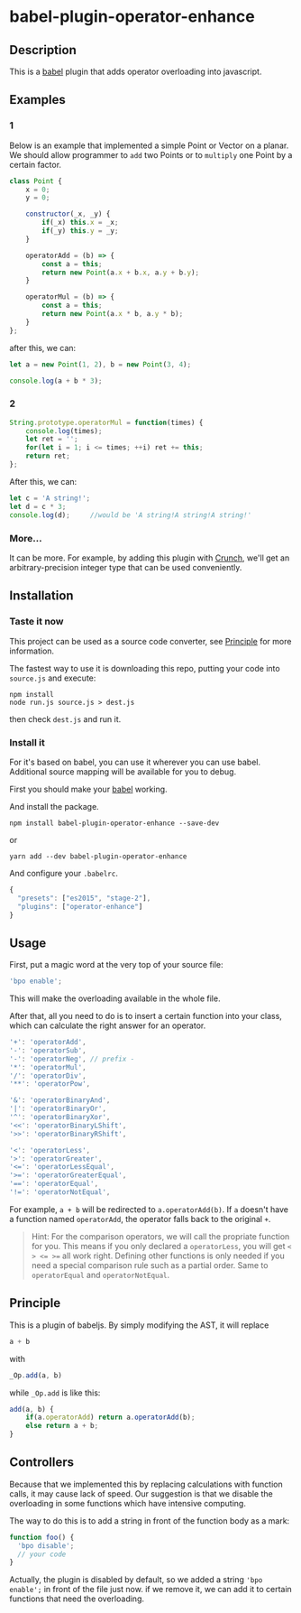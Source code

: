 # babel-plugin-operator-enhance

## Description
This is a [babel](https://github.com/babel/babel) plugin that adds operator overloading into javascript.

## Examples
### 1
Below is an example that implemented a simple Point or Vector on a planar. We should allow programmer to `add` two Points or to `multiply` one Point by a certain factor.
``` javascript
class Point {
    x = 0;
    y = 0;

    constructor(_x, _y) {
		if(_x) this.x = _x;
		if(_y) this.y = _y;
    }

    operatorAdd = (b) => {
		const a = this;
		return new Point(a.x + b.x, a.y + b.y);
    }

    operatorMul = (b) => {
		const a = this;
		return new Point(a.x * b, a.y * b);
    }
};
```
after this, we can:

``` javascript
let a = new Point(1, 2), b = new Point(3, 4);

console.log(a + b * 3);
```

### 2
``` javascript
String.prototype.operatorMul = function(times) {
    console.log(times);
    let ret = '';
    for(let i = 1; i <= times; ++i) ret += this;
    return ret;
};
```

After this, we can:
``` javascript
let c = 'A string!';
let d = c * 3;
console.log(d);		//would be 'A string!A string!A string!'
```

### More...
It can be more. For example, by adding this plugin with [Crunch](https://github.com/vukicevic/crunch), we'll get an arbitrary-precision integer type that can be used conveniently.

## Installation
### Taste it now
This project can be used as a source code converter, see [Principle](#principle) for more information.

The fastest way to use it is downloading this repo, putting your code into `source.js` and execute:

```
npm install
node run.js source.js > dest.js
```

then check `dest.js` and run it.

### Install it
For it's based on babel, you can use it wherever you can use babel. Additional source mapping will be available for you to debug.

First you should make your [babel](https://github.com/babel/babel) working.

And install the package.

```
npm install babel-plugin-operator-enhance --save-dev
```

or

```
yarn add --dev babel-plugin-operator-enhance
```

And configure your `.babelrc`.

``` javascript
{
  "presets": ["es2015", "stage-2"],
  "plugins": ["operator-enhance"]
}
```


## Usage
First, put a magic word at the very top of your source file:
``` javascript
'bpo enable';
```
This will make the overloading available in the whole file.

After that, all you need to do is to insert a certain function into your class, which can calculate the right answer for an operator.

``` javascript
'+': 'operatorAdd',
'-': 'operatorSub',
'-': 'operatorNeg', // prefix -
'*': 'operatorMul',
'/': 'operatorDiv',
'**': 'operatorPow',

'&': 'operatorBinaryAnd',
'|': 'operatorBinaryOr',
'^': 'operatorBinaryXor',
'<<': 'operatorBinaryLShift',
'>>': 'operatorBinaryRShift',

'<': 'operatorLess',
'>': 'operatorGreater',
'<=': 'operatorLessEqual',
'>=': 'operatorGreaterEqual',
'==': 'operatorEqual',
'!=': 'operatorNotEqual',
```

For example, `a + b` will be redirected to `a.operatorAdd(b)`. If `a` doesn't have a function named `operatorAdd`, the operator falls back to the original `+`.

> Hint: For the comparison operators, we will call the propriate function for you. This means if you only declared a `operatorLess`, you will get `< > <= >=` all work right. Defining other functions is only needed if you need a special comparison rule such as a partial order. Same to `operatorEqual` and `operatorNotEqual`.

## Principle
This is a plugin of babeljs. By simply modifying the AST, it will replace

``` javascript
a + b
```

with

``` javascript
_Op.add(a, b)
```

while `_Op.add` is like this:

``` javascript
add(a, b) {
	if(a.operatorAdd) return a.operatorAdd(b);
	else return a + b;
}
```

## Controllers
Because that we implemented this by replacing calculations with function calls, it may cause lack of speed. Our suggestion is that we disable the overloading in some functions which have intensive computing.

The way to do this is to add a string in front of the function body as a mark:

``` javascript
function foo() {
  'bpo disable';
  // your code
}
```

Actually, the plugin is disabled by default, so we added a string `'bpo enable';` in front of the file just now. if we remove it, we can add it to certain functions that need the overloading.
